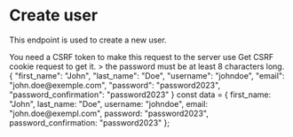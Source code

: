# Create user

This endpoint is used to create a new user.

<note>
    You need a CSRF token to make this request to the server use Get CSRF cookie request to get it.
</note>
> the password must be at least 8 characters long.
<api-endpoint openapi-path="./../openapi.yaml" endpoint="/api/register" method="POST">
    <request>
        <sample lang="JSON" title="Payload">
        {
            "first_name": "John",
            "last_name": "Doe",
            "username": "johndoe",
            "email": "john.doe@exemple.com",
            "password": "password2023", 
            "password_confirmation": "password2023"
        }
        </sample>
        <sample lang="javascript" title="JavaScript">
        const data = {
            first_name: "John",
            last_name: "Doe",
            username: "johndoe",
            email: "john.doe@exempl.com",
            password: "password2023",
            password_confirmation: "password2023"
        };
        </sample>
    </request>
</api-endpoint>